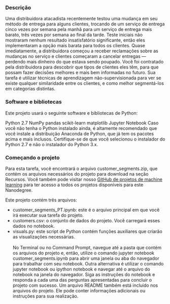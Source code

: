### Descrição
Uma distribuidora atacadista recentemente testou uma mudança em seu método de entrega para alguns clientes, trocando de um serviço de entrega cinco vezes por semana pela manhã para um serviço de entrega mais barato, três vezes por semana ao final da tarde. Teste iniciais não mostraram nenhum resultado insatisfatório significante, então eles implementaram a opção mais barata para todos os clientes. Quase imediatamente, a distribuidora começou a receber reclamações sobre as mudanças no serviço e clientes começaram a cancelar entregas — perdendo mais dinheiro do que estava sendo poupado. Você foi contratado pela distribuidora para descobrir que tipos de clientes eles têm, para que possam fazer decisões melhores e mais bem informadas no futuro. Sua tarefa é utilizar técnicas de aprendizagem não-supervisionada para ver se existe qualquer similaridade entre os clientes, e como melhor segmentá-los em categorias distintas.

### Software e bibliotecas
Este projeto usará o seguinte software e bibliotecas de Python:

Python 2.7
NumPy
pandas
scikit-learn
matplotlib
Jupyter Notebook
Caso você não tenha o Python instalado ainda, é altamente recomendado que você instale a distribuição Anaconda de Python, que já tem os pacotes acima e mais inclusos. Certifique-se de que você selecionou o instalador do Python 2.7 e não o instalador do Python 3.x.

### Começando o projeto
Para esta tarefa, você encontrará o arquivo customer_segments.zip, que contém os arquivos necessários do projeto para download na seção Recursos. Você também pode visitar nosso [GitHub de projetos de machine learning](https://github.com/udacity/br-machine-learning) para ter acesso a todos os projetos disponíveis para este Nanodegree.

Este projeto contém três arquivos:

* customer_segments_PT.ipynb: este é o arquivo principal em que você irá executar sua tarefa do projeto.
* customers.csv: o conjunto de dados do projeto. Você carregará esses dados no notebook.
* visuals.py: este script de Python contém funções auxiliares que criarão as visualizações necessárias.
</br></br>
No Terminal ou no Command Prompt, navegue até a pasta que contém os arquivos do projeto e, então, utilize o comando jupyter notebook customer_segments.ipynb para abrir uma janela ou aba do navegador para trabalhar com seu notebook. Outra alternativa é utilizar o comando jupyter notebook ou ipython notebook e navegar até o arquivo do notebook na janela do navegador. Siga as instruções do notebook e responda a cada uma das perguntas apresentadas para concluir o projeto com sucesso. Um arquivo README também está incluído nos arquivos do projeto. Ele pode conter informações adicionais ou instruções para sua realização.
